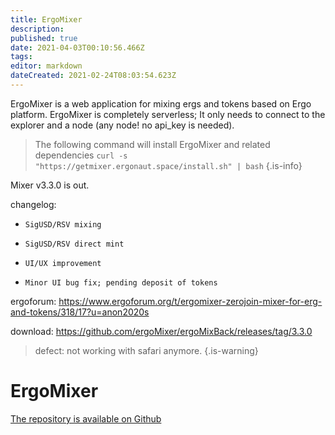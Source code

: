 ```yaml
---
title: ErgoMixer
description: 
published: true
date: 2021-04-03T00:10:56.466Z
tags: 
editor: markdown
dateCreated: 2021-02-24T08:03:54.623Z
---
```


ErgoMixer is a web application for mixing ergs and tokens based on Ergo platform. ErgoMixer is completely serverless; It only needs to connect to the explorer and a node (any node! no api_key is needed).


> The following command will install ErgoMixer and related dependencies
>`curl -s "https://getmixer.ergonaut.space/install.sh" | bash`
{.is-info}



Mixer v3.3.0 is out.

changelog:
-     SigUSD/RSV mixing
-     SigUSD/RSV direct mint
-     UI/UX improvement
-     Minor UI bug fix; pending deposit of tokens



ergoforum: https://www.ergoforum.org/t/ergomixer-zerojoin-mixer-for-erg-and-tokens/318/17?u=anon2020s

download: https://github.com/ergoMixer/ergoMixBack/releases/tag/3.3.0

> defect: not working with safari anymore.
{.is-warning}



# ErgoMixer

[The repository is available on Github](https://github.com/ergoMixer/ergoMixBack)

